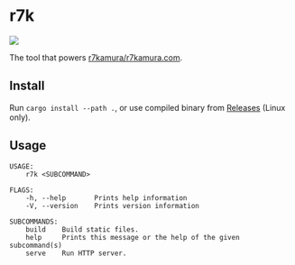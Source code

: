 # r7k

[![](https://github.com/r7kamura/r7k/workflows/test/badge.svg)](https://github.com/r7kamura/r7k/actions?query=workflow%3test)

The tool that powers [r7kamura/r7kamura.com](https://github.com/r7kamura/r7kamura.com).

## Install

Run `cargo install --path .`, or use compiled binary from [Releases](https://github.com/r7kamura/r7k/releases) (Linux only).

## Usage

```
USAGE:
    r7k <SUBCOMMAND>

FLAGS:
    -h, --help       Prints help information
    -V, --version    Prints version information

SUBCOMMANDS:
    build    Build static files.
    help     Prints this message or the help of the given subcommand(s)
    serve    Run HTTP server.
```
